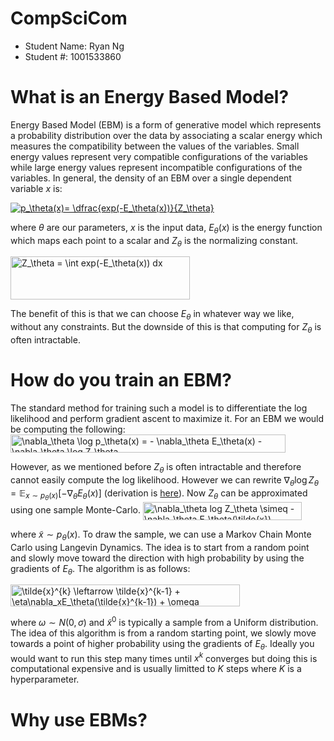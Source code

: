 # CompSciCom
- Student Name: Ryan Ng
- Student #: 1001533860

# What is an Energy Based Model?
Energy Based Model (EBM) is a form of generative model which represents a probability distribution over the data by associating a scalar energy which measures the compatibility between the values of the variables. Small energy values represent very compatible configurations of the variables while large energy values represent incompatible configurations of the variables. In general, the density of an EBM over a single dependent variable $x$ is:

<a href="https://www.codecogs.com/eqnedit.php?latex=\inline&space;p_\theta(x)=&space;\dfrac{exp(-E_\theta(x))}{Z_\theta}" target="_blank"><img src="https://latex.codecogs.com/gif.latex?\inline&space;p_\theta(x)=&space;\dfrac{exp(-E_\theta(x))}{Z_\theta}" title="p_\theta(x)= \dfrac{exp(-E_\theta(x))}{Z_\theta}" /></a>

where $\theta$ are our parameters, $x$ is the input data, $E_\theta(x)$ is the energy function which maps each point to a scalar and $Z_\theta$ is the normalizing constant.

<img src="https://bit.ly/3dCAyMG" align="center" border="0" alt="Z_\theta = \int exp(-E_\theta(x)) dx" width="287" height="69" />

The benefit of this is that we can choose $E_\theta$ in whatever way we like, without any constraints. But the downside of this is that computing for $Z_\theta$ is often intractable.

# How do you train an EBM?
The standard method for training such a model is to differentiate the log likelihood and perform gradient ascent to maximize it. For an EBM we would be computing the following:
<img src="https://bit.ly/2Orcrs4" align="center" border="0" alt="\nabla_\theta \log p_\theta(x) = - \nabla_\theta E_\theta(x) - \nabla_\theta \log Z_\theta" width="440" height="29" />

However, as we mentioned before $Z_\theta$ is often intractable and therefore cannot easily compute the log likelihood. However we can rewrite $\nabla_\theta \log Z_\theta = \mathbb{E}_{x \sim p_\theta(x)}[-\nabla_\theta E_\theta(x)]$ (derivation is [here](https://arxiv.org/pdf/2101.03288.pdf)). Now $Z_\theta$ can be approximated using one sample Monte-Carlo.
<img src="https://bit.ly/3upN2Ou" align="center" border="0" alt="\nabla_\theta log Z_\theta \simeq -\nabla_\theta E_\theta(\tilde{x})" width="254" height="29" />

where $\tilde{x} \sim p_\theta(x)$. To draw the sample, we can use a Markov Chain Monte Carlo using Langevin Dynamics. The idea is to start from a random point and slowly move toward the direction with high probability by using the gradients of $E_\theta$. The algorithm is as follows: 

<img src="https://bit.ly/3cN7XFh" align="center" border="0" alt="\tilde{x}^{k} \leftarrow \tilde{x}^{k-1} + \eta\nabla_xE_\theta(\tilde{x}^{k-1}) + \omega" width="367" height="35" />

where $\omega \sim N(0, \sigma)$ and $\tilde{x}^0$ is typically a sample from a Uniform distribution. The idea of this algorithm is from a random starting point, we slowly move towards a point of higher probability using the gradients of $E_\theta$. Ideally you would want to run this step many times until $x^k$ converges but doing this is computational expensive and is usually limitted to $K$ steps where $K$ is a hyperparameter.

# Why use EBMs?
